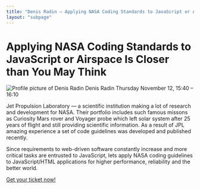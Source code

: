```yaml
---
title: "Denis Radin — Applying NASA Coding Standards to JavaScript or Airspace Is Closer than You May Think"
layout: "subpage"
---
```


<div class="speaker-intro clearfix">
  <h1>Applying NASA Coding Standards to JavaScript or Airspace Is Closer than You May Think</h1>

  <div class="speaker-slot">
    <img src="/img/speakers/speaker-denis-radin.jpg" alt="Profile picture of Denis Radin" class="speaker-image">
    <span>Denis Radin</span>
    Thursday November 12,
    15:40 – 16:10
  </div>
</div>

Jet Propulsion Laboratory — a scientific institution making a lot of research and development for NASA. Their portfolio includes such famous missons as Curiosity Mars rover and Voyager probe which left solar system after 25 years of flight and still providing scientific information. As a result of JPL amazing experience a set of code guidelines was developed and published recently.

Since requirements to web-driven software constantly increase and more critical tasks are entrusted to JavaScript, lets apply NASA coding guidelines to JavaScript/HTML applications for higher performance, reliability and the better world.

<p class="center-text">
  <a href="https://ti.to/rocketconf-amsterdam/2015" class="button">Get your ticket now!</a>
</p>